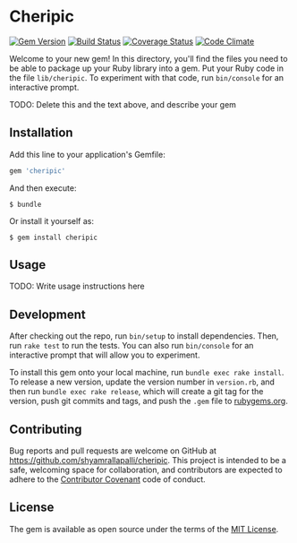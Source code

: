 # Cheripic

[![Gem Version](https://badge.fury.io/rb/cheripic.svg)](https://badge.fury.io/rb/cheripic)
[![Build Status](https://travis-ci.org/shyamrallapalli/cheripic.svg?branch=master)](https://travis-ci.org/shyamrallapalli/cheripic)
[![Coverage Status](https://coveralls.io/repos/github/shyamrallapalli/cheripic/badge.svg?branch=master)](https://coveralls.io/github/shyamrallapalli/cheripic?branch=master)
[![Code Climate](https://codeclimate.com/github/shyamrallapalli/cheripic/badges/gpa.svg)](https://codeclimate.com/github/shyamrallapalli/cheripic)


Welcome to your new gem! In this directory, you'll find the files you need to be able to package up your Ruby library into a gem. Put your Ruby code in the file `lib/cheripic`. To experiment with that code, run `bin/console` for an interactive prompt.

TODO: Delete this and the text above, and describe your gem

## Installation

Add this line to your application's Gemfile:

```ruby
gem 'cheripic'
```

And then execute:

    $ bundle

Or install it yourself as:

    $ gem install cheripic

## Usage

TODO: Write usage instructions here

## Development

After checking out the repo, run `bin/setup` to install dependencies. Then, run `rake test` to run the tests. You can also run `bin/console` for an interactive prompt that will allow you to experiment.

To install this gem onto your local machine, run `bundle exec rake install`. To release a new version, update the version number in `version.rb`, and then run `bundle exec rake release`, which will create a git tag for the version, push git commits and tags, and push the `.gem` file to [rubygems.org](https://rubygems.org).

## Contributing

Bug reports and pull requests are welcome on GitHub at https://github.com/shyamrallapalli/cheripic. This project is intended to be a safe, welcoming space for collaboration, and contributors are expected to adhere to the [Contributor Covenant](contributor-covenant.org) code of conduct.


## License

The gem is available as open source under the terms of the [MIT License](http://opensource.org/licenses/MIT).

